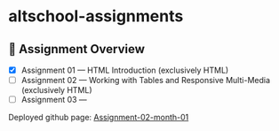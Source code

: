 # altschool-assignments

## 📌 Assignment Overview

-   [x] Assignment 01 — HTML Introduction (exclusively HTML)
-   [ ] Assignment 02 — Working with Tables and Responsive Multi-Media (exclusively HTML)
-   [ ] Assignment 03 —

Deployed github page: [Assignment-02-month-01](https://donalds6784.github.io/altschool-assignments/assignment-02-month-01/table.html)

